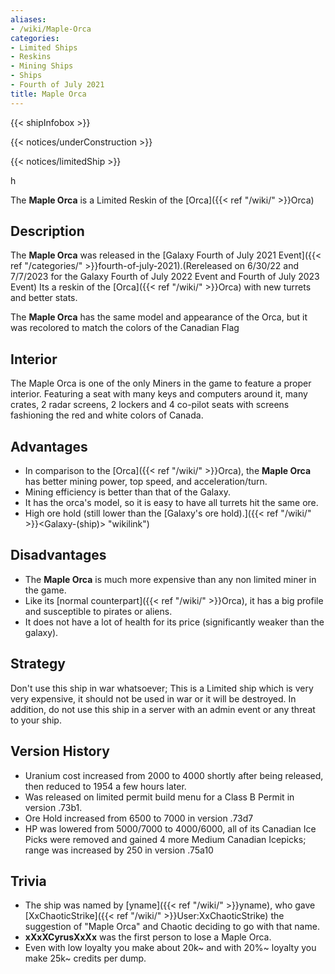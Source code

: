 ```yaml
---
aliases:
- /wiki/Maple-Orca
categories:
- Limited Ships
- Reskins
- Mining Ships
- Ships
- Fourth of July 2021
title: Maple Orca
---  
```


{{< shipInfobox >}}   

{{< notices/underConstruction >}}   

{{< notices/limitedShip >}} 

h

The **Maple Orca** is a Limited Reskin of the [Orca]({{< ref "/wiki/" >}}Orca) 

## Description

The **Maple Orca** was released in the [Galaxy Fourth of July 2021 Event]({{< ref "/categories/" >}}fourth-of-july-2021).(Rereleased on 6/30/22 and 7/7/2023 for the Galaxy Fourth of July 2022 Event and Fourth of July 2023 Event) Its a reskin of the [Orca]({{< ref "/wiki/" >}}Orca) with new turrets and better stats.

The **Maple Orca** has the same model and appearance of the Orca, but it was recolored to match the colors of the Canadian Flag

## Interior

The Maple Orca is one of the only Miners in the game to feature a proper interior. Featuring a seat with many keys and computers around it, many crates, 2 radar screens, 2 lockers and 4 co-pilot seats with screens fashioning the red and white colors of Canada.

## Advantages

- In comparison to the [Orca]({{< ref "/wiki/" >}}Orca), the **Maple Orca** has better mining power, top speed, and acceleration/turn.
- Mining efficiency is better than that of the Galaxy.
- It has the orca's model, so it is easy to have all turrets hit the same ore.
- High ore hold (still lower than the [Galaxy's ore hold).]({{< ref "/wiki/" >}}<Galaxy-(ship)> "wikilink")

## Disadvantages

- The **Maple Orca** is much more expensive than any non limited miner in the game.
- Like its [normal counterpart]({{< ref "/wiki/" >}}Orca), it has a big profile and susceptible to pirates or aliens.
- It does not have a lot of health for its price (significantly weaker than the galaxy).

## Strategy

Don't use this ship in war whatsoever; This is a Limited ship which is very very expensive, it should not be used in war or it will be destroyed. In addition, do not use this ship in a server with an admin event or any threat to your ship.

## Version History 

- Uranium cost increased from 2000 to 4000 shortly after being released, then reduced to 1954 a few hours later.
- Was released on limited permit build menu for a Class B Permit in version .73b1.
- Ore Hold increased from 6500 to 7000 in version .73d7
- HP was lowered from 5000/7000 to 4000/6000, all of its Canadian Ice Picks were removed and gained 4 more Medium Canadian Icepicks; range was increased by 250 in version .75a10

## Trivia

- The ship was named by [yname]({{< ref "/wiki/" >}}yname), who gave [XxChaoticStrike]({{< ref "/wiki/" >}}User:XxChaoticStrike) the suggestion of "Maple Orca" and Chaotic deciding to go with that name.
- **xXxXCyrusXxXx** was the first person to lose a Maple Orca.
- Even with low loyalty you make about 20k~ and with 20%~ loyalty you make 25k~ credits per dump.